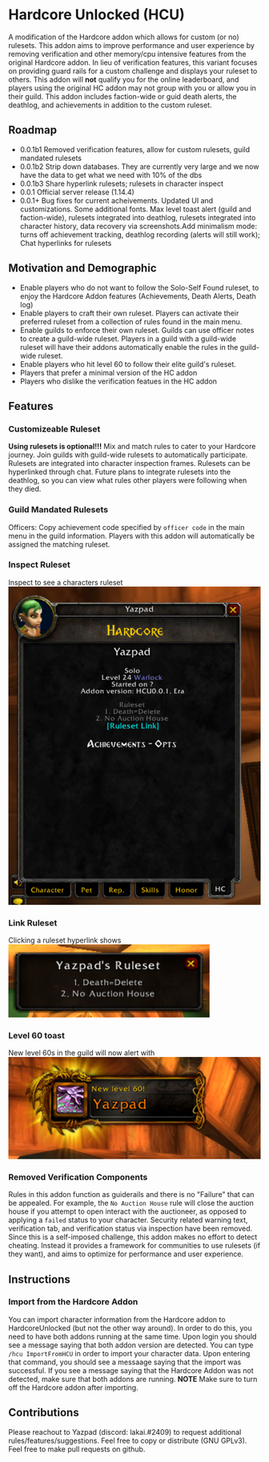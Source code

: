 # Hardcore Unlocked (HCU)
A modification of the Hardcore addon which allows for custom (or no) rulesets.  This addon aims to improve performance and user experience by removing verification and other memory/cpu intensive features from the original Hardcore addon.  In lieu of verification features, this variant focuses on providing guard rails for a custom challenge and displays your ruleset to others. This addon will __not__ qualify you for the online leaderboard, and players using the original HC addon may not group with you or allow you in their guild. This addon includes faction-wide or guid death alerts, the deathlog, and achievements in addition to the custom ruleset.

## Roadmap
- 0.0.1b1 Removed verification features, allow for custom rulesets, guild mandated rulesets
- 0.0.1b2 Strip down databases.  They are currently very large and we now have the data to get what we need with 10% of the dbs
- 0.0.1b3 Share hyperlink rulesets; rulesets in character inspect
- 0.0.1 Official server release (1.14.4)
- 0.0.1+ Bug fixes for current acheivements.  Updated UI and customizations. Some additional fonts. Max level toast alert (guild and faction-wide), rulesets integrated into deathlog, rulesets integrated into character history, data recovery via screenshots.Add minimalism mode: turns off achievement tracking, deathlog recording (alerts will still work); Chat hyperlinks for rulesets

## Motivation and Demographic
- Enable players who do not want to follow the Solo-Self Found ruleset, to enjoy the Hardcore Addon features (Achievements, Death Alerts, Death log)
- Enable players to craft their own ruleset.  Players can activate their preferred ruleset from a collection of rules found in the main menu.
- Enable guilds to enforce their own ruleset.  Guilds can use officer notes to create a guild-wide ruleset.  Players in a guild with a guild-wide ruleset will have their addons automatically enable the rules in the guild-wide ruleset.
- Enable players who hit level 60 to follow their elite guild's ruleset.
- Players that prefer a minimal version of the HC addon
- Players who dislike the verification featues in the HC addon


## Features

### Customizeable Ruleset
**Using rulesets is optional!!!** Mix and match rules to cater to your Hardcore journey.  Join guilds with guild-wide rulesets to automatically participate.  Rulesets are integrated into character inspection frames. Rulesets can be hyperlinked through chat.  Future plans to integrate rulesets into the deathlog, so you can view what rules other players were following when they died.

### Guild Mandated Rulesets
Officers: Copy achievement code specified by `officer code` in the main menu in the guild information.  Players with this addon will automatically be assigned the matching ruleset.

### Inspect Ruleset
Inspect to see a characters ruleset ![ruleset](git_images/inspecthcu.png)

### Link Ruleset
Clicking a ruleset hyperlink shows ![ruleset](git_images/itemrefhcu.png)

### Level 60 toast
New level 60s in the guild will now alert with ![ruleset](git_images/level60toast.png)

### Removed Verification Components
Rules in this addon function as guiderails and there is no "Failure" that can be appealed.  For example, the `No Auction House` rule will close the auction house if you attempt to open interact with the auctioneer, as opposed to applying a `failed` status to your character.  Security related warning text, verification tab, and verification status via inspection have been removed.  Since this is a self-imposed challenge, this addon makes no effort to detect cheating. Instead it provides a framework for communities to use rulesets (if they want), and aims to optimize for performance and user experience.

## Instructions
### Import from the Hardcore Addon
You can import character information from the Hardcore addon to HardcoreUnlocked (but not the other way around).  In order to do this, you need to have both addons running at the same time.  Upon login you should see a message saying that both addon version are detected.  You can type `/hcu ImportFromHCU` in order to import your character data.  Upon entering that command, you should see a messaage saying that the import was successful.  If you see a message saying that the Hardcore Addon was not detected, make sure that both addons are running.  **NOTE** Make sure to turn off the Hardcore addon after importing.

## Contributions

Please reachout to Yazpad (discord: lakai.#2409) to request additional rules/features/suggestions.  Feel free to copy or distribute (GNU GPLv3).  Feel free to make pull requests on github.
